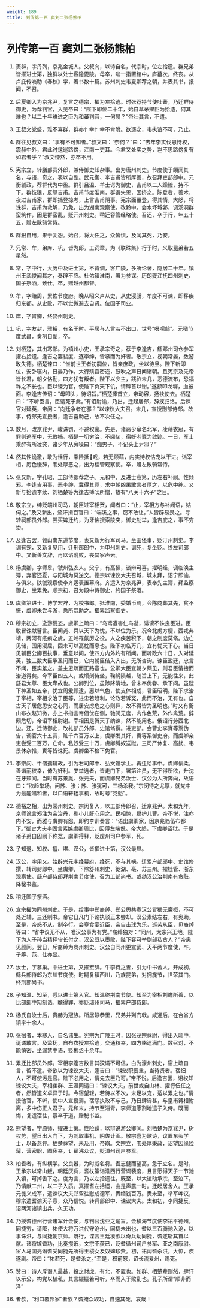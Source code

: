 ```yaml
---
weight: 189
title: 列传第一百 窦刘二张杨熊柏
---
```


# 列传第一百 窦刘二张杨熊柏

1. <span id="列传第一百_窦刘二张杨熊柏-1"></span>
窦群，字丹列，京兆金城人。父叔向，以诗自名，代宗时，位左拾遗。群兄弟皆擢进士第，独群以处士客隐毘陵。母卒，啮一指置棺中，庐墓次，终丧。从卢庇传啖助《春秋》学，著书数十篇。苏州刺史韦夏卿荐之朝，并表其书，报闻，不召。

2. <span id="列传第一百_窦刘二张杨熊柏-2"></span>
后夏卿入为京兆尹，复言之德宗，擢为左拾遗。时张荐持节使吐蕃，乃迁群侍御史，为荐判官，入见帝曰：“陛下即位二十年，始自草茅擢臣为拾遗，何其难也？以二十年难进之臣为和蕃判官，一何易？”帝壮其言，不遣。

3. <span id="列传第一百_窦刘二张杨熊柏-3"></span>
王叔文党盛，雅不喜群，群亦忄幸忄幸不肯附。欲逐之，韦执谊不可，乃止。

4. <span id="列传第一百_窦刘二张杨熊柏-4"></span>
群往见叔文曰：“事有不可知者。”叔文曰：“奈何？”曰：“去年李实伐恩恃权，震赫中外，君此时逡巡路傍，江南一吏耳。今君又处实之势，岂不思路傍复有如君者乎？”叔文悚然，亦卒不用。

5. <span id="列传第一百_窦刘二张杨熊柏-5"></span>
宪宗立，转膳部员外郎，兼侍御史知杂事。出为唐州刺史。节度使于頔闻其名，与语，奇之，表以自副。武元衡、李吉甫皆所厚善，故召拜吏部郎中。元衡辅政，荐群代为中丞。群引吕温、羊士谔为御史，吉甫以二人躁险，持不下。群忮狠，反怨吉甫。吉甫节度淮南，群谓失恩，因挤之。陈登者，善术，夜过吉甫家，群即捕登掠考，上言吉甫阴事。宪宗面覆登，得其情，大怒，将诛群，吉甫为救解，乃免，出为湖南观察使。改黔中。会水坏城郛，调溪洞群蛮筑作，因是群蛮乱，贬开州刺史。稍迁容管经略使。召还，卒于行，年五十五，赠左散骑常侍。

6. <span id="列传第一百_窦刘二张杨熊柏-6"></span>
群狠自用，果于复怨。始召，将大任之，众皆惧，及闻其死，乃安。

7. <span id="列传第一百_窦刘二张杨熊柏-7"></span>
兄常、牟，弟庠、巩，皆为郎，工词章，为《联珠集》行于时，义取昆弟若五星然。

8. <span id="列传第一百_窦刘二张杨熊柏-8"></span>
常，字中行，大历中及进士第，不肯调，客广陵，多所论著，隐居二十年。镇州王武俊闻其才，奏辟不应。杜佑镇淮南，署为参谋。历朗夔江抚四州刺史、国子祭酒，致仕。卒，赠越州都督。

9. <span id="列传第一百_窦刘二张杨熊柏-9"></span>
牟，字贻周，累佐节度府。晚从昭义卢从史，从史浸骄，牟度不可谏，即移疾归东都。从史败，不以觉微避去自贤。位国子司业。

10. <span id="列传第一百_窦刘二张杨熊柏-10"></span>
庠，字胄卿，终婺州刺史。

11. <span id="列传第一百_窦刘二张杨熊柏-11"></span>
巩，字友封，雅裕，有名于时。平居与人言若不出口，世号“嗫嚅翁”。元稹节度武昌，奏巩自副，卒。

12. <span id="列传第一百_窦刘二张杨熊柏-12"></span>
刘栖楚，其出寒鄙。为镇州小吏，王承宗奇之，荐于李逢吉，繇邓州司仓参军擢右拾遗。逢吉之罢裴度、逐李绅，皆嗾而为奸者。敬宗立，视朝常晏，数游畋失德。栖楚谏曰：“惟前世王者初嗣位，皆亲庶政，坐以待旦。陛下新即位，安卧寝内，日晏乃作。大行殡宫密迩，鼓吹之声日闻诸朝。且宪宗及先帝皆长君，朝夕恪勤，四方犹有叛者。陛下以少主，践祚未几，恶德流布，恐福祚之不长也。臣以谏为官，使陛下负天下讥，请碎首以谢。”遂额叩龙墀，血被面。李逢吉传诏：“毋叩头，待诏旨。”栖楚捧首立，帝动容，扬袂使去。栖楚曰：“不听臣言，臣请死于此。”有诏尉谕，乃出。迁起居郎，辞疾归洛。后谏官对延英，帝问：“向廷争者在邪？”以谏议大夫召。未几，宣授刑部侍郎。故事，侍郎无宣授者，逢吉喜助己，故不次任之。

13. <span id="列传第一百_窦刘二张杨熊柏-13"></span>
数月，改京兆尹，峻诛罚，不避权豪。先是，诸恶少窜名北军，凌藉衣冠，有罪则逃军中，无敢捕。栖楚一切穷治，不阅旬，宿奸老蠹为敛迹。一日，军士乘醉有所凌突，诸少年从旁噪曰：“痴男子，不记头上尹邪？”

14. <span id="列传第一百_窦刘二张杨熊柏-14"></span>
然其性诡激，敢为怪行，乘险抵戏，若无顾藉，内实恃权怙宠以干进。诣宰相，厉色慢辞，韦处厚恶之，出为桂管观察使。卒，赠左散骑常侍。

15. <span id="列传第一百_窦刘二张杨熊柏-15"></span>
张又新，字孔昭，工部侍郎荐之子。元和中，及进士高第，历左右补阙。性倾邪。李逢吉用事，恶李绅，冀得其罪，求中朝凶果敢言者厚之，以危中绅。又新与拾遗李续、刘栖楚等为逢吉搏吠所憎，故有“八关十六子”之目。

16. <span id="列传第一百_窦刘二张杨熊柏-16"></span>
敬宗立，绅贬端州司马，朝臣过宰相贺，阍者曰：“止，宰相方与补阙语，姑伺之。”及又新出，流汗揖百官曰：“端溪之事，窃不敢让。”人皆辟易畏之。寻转祠部员外郎。尝买婢迁约，为牙侩搜索陵突，御史劾举，逢吉庇之，事不穷治。

17. <span id="列传第一百_窦刘二张杨熊柏-17"></span>
及逢吉罢，领山南东道节度，表又新为行军司马。坐田伾事，贬汀州刺史。李训有宠，又新复见用，迁刑部郎中，为申州刺史。训死，复坐贬。终左司郎中。又新善文辞，再以谄附败，丧其家声云。

18. <span id="列传第一百_窦刘二张杨熊柏-18"></span>
杨虞卿，字师皋，虢州弘农人。父宁，有高操，谈辩可喜。擢明经，调临涣主簿，弃官还夏，与阳城为莫逆交。德宗以谏议大夫召城，城未拜，诏宁即谕，与俱来。陕虢观察使李齐运表置幕府。齐运入为京兆尹，表奉先主簿，拜监察御史，坐累免。顺宗初，召为殿中侍御史，终国子祭酒。

19. <span id="列传第一百_窦刘二张杨熊柏-19"></span>
虞卿第进士、博学宏辞，为校书郎。抵淮南，委婚币焉，会陈商葬其先，贫不振，虞卿未尝与游，悉所赍助之。擢累监察御史。

20. <span id="列传第一百_窦刘二张杨熊柏-20"></span>
穆宗初立，逸游荒恣，虞卿上疏曰：“乌鸢遭害仁鸟逝，诽谤不诛良臣进。臣敢冒诛献瞽言。臣闻尧、舜以天下为忧，不以位为乐。况今北虏方梗，西戎弗靖，两河有疮痏之虞，五岭罹氛厉之役。人之疾苦积下，朝之制度莫脩。边亡见储，国用浸屈，固未可以高枕而息也。陛下初临万几，宜有忧天下心。当日见辅臣公卿百执事，垂意以问，使四方内外灼有所闻。而听政六十日，入对延英，独三数大臣承圣问而已，它内朝臣偕入齐出，无所咨询。谏臣盈廷，忠言不闻，臣实羞之。盖主恩疏而正路塞也。公卿大臣宜朝夕燕见，则君臣情接而治道得矣。今宰臣四五人，或顷刻侍坐，鞠躬陨越，随旨上下，无能往来，此繇君太尊、臣太卑故也。公卿列位，虽陟降清地，曾未奉优眷、承下问。虽陛下神圣如五帝，犹宜周爰顾逮，惠以气色，使支体相成，君臣昭明。陛下求治于宰相，宰相求治于臣等，进忠若趋利，论政若诉冤，此而不治，无有也。自古天子居危思安之心同，而居安虑危之心则异，故不得皆为圣明也。”时又有衡山布衣赵知微，亦上书指言帝倡优在侧，驰骋无度，内作色荒，外作禽荒。辞颇危切，帝诏宰相尉谢。宰相因是贺天子纳谏，然不能用也。俄诏行劳西北边。还，迁侍御史，改礼部员外郎、史馆脩撰。进吏部。会曹史李賨等鬻伪告，调官六十五员，赃千六百万以上，虞卿发其奸，賨等系御史府。而虞卿亲吏尝受二百万，亡命，私奴受三十万，虞卿缚奴送狱。三司严休复、高釴、韦景休杂推，賨等皆诛死。虞卿坐不检下免官。

21. <span id="列传第一百_窦刘二张杨熊柏-21"></span>
李宗闵、牛僧孺辅政，引为右司郎中、弘文馆学士。再迁给事中。虞卿佞柔，善谐丽权幸，倚为奸利。岁举选者，皆走门下，署第注员，无不得所欲，升沈在牙颊间。当时有苏景胤、张元夫，而虞卿兄弟汝士、汉公为人所奔向，故语曰：“欲趋举场，问苏、张；苏、张犹可，三杨杀我。”宗闵待之尤厚，就党中为最能唱和者，以口语轩轾事机，故时号“党魁”。

22. <span id="列传第一百_窦刘二张杨熊柏-22"></span>
德裕之相，出为常州刺史。宗闵复入，以工部侍郎召，迁京兆尹。太和九年，京师讹言郑注为帝治丹，剔小儿肝心用之。民相惊，扃护儿曹。帝不悦，注亦内不安，而雅与虞卿有怨，即约李训奏言：“语出虞卿家，因京兆驺伍布都下。”御史大夫李固言素嫉虞卿周比，因傅左端倪。帝大怒，下虞卿诏狱。于是诸子弟自囚阙下称冤，虞卿得释，贬虔州司户参军，死。

23. <span id="列传第一百_窦刘二张杨熊柏-23"></span>
子知退、知权、擅、堪、汉公，皆擢进士第，汉公最显。

24. <span id="列传第一百_窦刘二张杨熊柏-24"></span>
汉公，字用乂。始辟兴元李绛幕府，绛死，不与其祸。迁累户部郎中、史馆修撰，转司封郎中。坐虞卿，下除舒州刺史，徙湖、亳、苏三州。擢桂管、浙东观察使。繇户部侍郎拜荆南节度使，召为工部尚书。或劾汉公治荆南有贪赃，降秘书监。

25. <span id="列传第一百_窦刘二张杨熊柏-25"></span>
稍迁国子祭酒。

26. <span id="列传第一百_窦刘二张杨熊柏-26"></span>
宣宗擢为同州刺史。于是，给事中郑裔绰、郑公舆共奏汉公冒猥无廉概，不可处近辅，三还制书。帝它日凡门下论执驳正未尝却。汉公素结左右，有奥助。至是，帝惑不从，制卒行。会寒食宴近臣，帝自击球为乐，巡劳从臣，见裔绰等曰：“省中议无不从，唯汉公事为有党。”裔绰独对：“同州，太宗兴王地。陛下为人子孙当精择守长付之，汉公既以墨败，陛下容可举剧部私贪人？”帝恚见颜间。翌日，斥裔绰为商州刺史。汉公自同州更宣武、天平两节度使，卒。子筹、范，仕亦显。

27. <span id="列传第一百_窦刘二张杨熊柏-27"></span>
汝士，字慕巢。中进士第，又擢宏辞。牛李待之善，引为中书舍人。开成初，繇兵部侍郎为东川节度使。时嗣复镇西川，乃族昆弟，对拥旄节，世荣其门。终刑部尚书。

28. <span id="列传第一百_窦刘二张杨熊柏-28"></span>
子知温、知至，悉以进士第入官。知温终荆南节使。知至为宰相刘瞻所善，以比部郎中知制诰。瞻得罪，亦贬琼州司马，擢累户部侍郎。

29. <span id="列传第一百_窦刘二张杨熊柏-29"></span>
杨氏自汝士后，贵赫为冠族。所居静恭里，兄弟并列门戟。咸通后，在台省方镇率十余人。

30. <span id="列传第一百_窦刘二张杨熊柏-30"></span>
张宿者，本寒人，自名诸生。宪宗为广陵王时，因张茂宗荐尉，得出入邸中，诞谲敢言。及监抚，自布衣授左拾遗，交通权幸，四方赂遗满门。数召对，不能慎密，坐漏禁中语，贬郴丞十余年。

31. <span id="列传第一百_窦刘二张杨熊柏-31"></span>
累迁比部员外郎。宰相李逢吉数言其狡谲不可信，白为濠州刺史，宿上疏自言，留不遣。帝欲以为谏议大夫，逢吉曰：“谏议职要重，当待贤者。宿细人，不可使污是官。陛下必用之，请先去臣乃可。”帝不悦。后逢吉罢，诏权知谏议大夫，宰相崔群、王涯同请曰：“谏议大夫，前世或自山林、擢行伍任之者，然皆道义卓异于时。今宿望轻，若待以不次，未足以宠，适以累之也。”请授他官，不听，使中人宣授焉。宿怨执政不与己，乃日肆谗甚，与皇甫镈相附离，多中伤正人君子。元和末，持节至淄青，李师道愿割地遣子入侍。既而悔，复遣宿往，暴卒于道，赠秘书监。

32. <span id="列传第一百_窦刘二张杨熊柏-32"></span>
熊望者，字原师，擢进士第。性险躁，以辩说游公卿间。刘栖楚为京兆尹，树权势，望日出入门下，为刺取事机，阴佐计画。敬宗喜为歌诗，议置东头学士，以备燕狎。栖楚荐望，未及用，帝崩。文宗立，韦处厚秉政，诏望因缘险薄，营密职，图亵幸，讠雚沸众议，贬漳州司户参军。

33. <span id="列传第一百_窦刘二张杨熊柏-33"></span>
柏耆者，有纵横学。父良器，为时威名将。耆志健而望高，急于立名。是时，王承宗以常山叛，朝廷厌兵，耆杖策诣淮西行营谒裴度，且言愿得天子一节驰入镇，可掉舌下之。度为言，乃以左拾遗往。既至，以大谊动承宗，至泣下。乃请献二州，以二子入质。真擢耆左拾遗，由是声震一时。迁起居舍人。王承元徙义成军，遣谏议大夫郑覃往慰成德军，赉缗钱百万。赉未至，举军哗议，穆宗遣耆谕天子意，众乃信悦。转兵部郎中、谏议大夫。太和初，李同捷反，诏两河诸镇出兵，久无功。

34. <span id="列传第一百_窦刘二张杨熊柏-34"></span>
乃授耆德州行营诸军计会使，与判官沈亚之谕旨。会横海节度使李祐平德州，同捷穷，请降，祐使大将万洪代守沧州，同捷未出也，耆以三百骑驰入沧，以事诛洪，与同捷朝京师。既行，谍言王廷凑欲以奇兵劫同捷，耆遂斩其首以献。诸将嫉耆功，比奏攒诋，文宗不获已，贬耆循州司户参军、亚之南康尉。宦人马国亮谮耆受同捷先所得王稷女及奴婢珍赀。初，祐闻耆杀洪，大惊，疾遂剧。帝曰：“祐若死，是耆杀之。”至是，积前怒，诏长流爱州，赐死。

35. <span id="列传第一百_窦刘二张杨熊柏-35"></span>
赞曰：诗人斥谮人最甚，投之豺虎、有北，不置也。如群、栖楚辈则然，肆讦以示公，构党以植私，其言纚纚若可听，卒而入于败乱也。孔子所谓“顺非而泽”

36. <span id="列传第一百_窦刘二张杨熊柏-36"></span>
者欤，“利口覆邦家”者欤？耆掩众取功，自速其死，哀哉！
